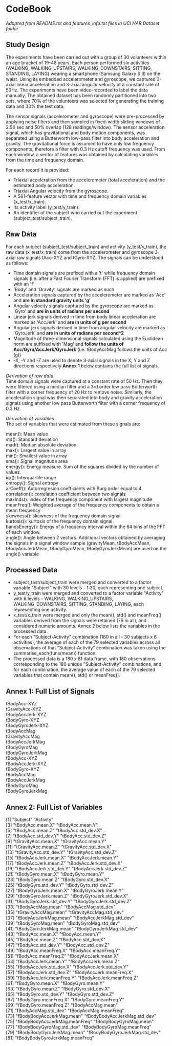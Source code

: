# CodeBook  
*Adapted from README.txt and features_info.txt files in UCI HAR Dataset folder*

## Study Design

The experiments have been carried out with a group of 30 volunteers within an age bracket of 19-48 years. Each person performed six activities (WALKING, WALKING_UPSTAIRS, WALKING_DOWNSTAIRS, SITTING, STANDING, LAYING) wearing a smartphone (Samsung Galaxy S II) on the waist. Using its embedded accelerometer and gyroscope, we captured 3-axial linear acceleration and 3-axial angular velocity at a constant rate of 50Hz. The experiments have been video-recorded to label the data manually. The obtained dataset has been randomly partitioned into two sets, where 70% of the volunteers was selected for generating the training data and 30% the test data. 

The sensor signals (accelerometer and gyroscope) were pre-processed by applying noise filters and then sampled in fixed-width sliding windows of 2.56 sec and 50% overlap (128 readings/window). The sensor acceleration signal, which has gravitational and body motion components, was separated using a Butterworth low-pass filter into body acceleration and gravity. The gravitational force is assumed to have only low frequency components, therefore a filter with 0.3 Hz cutoff frequency was used. From each window, a vector of features was obtained by calculating variables from the time and frequency domain. 

For each record it is provided:
- Triaxial acceleration from the accelerometer (total acceleration) and the estimated body acceleration.
- Triaxial Angular velocity from the gyroscope. 
- A 561-feature vector with time and frequency domain variables (x_test/x_train). 
- Its activity label (y_test/y_train). 
- An identifier of the subject who carried out the experiment (subject_test/subject_train).

## Raw Data

For each subject (subject_test/subject_train) and activity (y_test/y_train), the raw data (x_test/x_train) come from the accelerometer and gyroscope 3-axial raw signals tAcc-XYZ and tGyro-XYZ.  The signals can be understood as follows:
* Time domain signals are prefixed with a 't' while frequency domain signals (i.e. after a Fast Fourier Transform (FFT) is applied) are prefixed with an 'f'
* 'Body' and 'Gravity' signals are marked as such
* Acceleration signals captured by the accelerometer are marked as 'Acc' and **are in standard gravity units 'g'**
* Angular velocity signals captured by the gyroscope are marked as 'Gyro' and **are in units of radians per second**
* Linear jerk signals derived in time from body linear acceleration are marked as 'AccJerk' and **are in units of g per second**
* Angular jerk signals derived in time from angular velocity are marked as 'GyroJerk' and **are in units of radians per second^2**
* Magnitude of three-dimensional signals calculated using the Euclidean norm are suffixed with 'Mag' and **follow the units of Acc/Gyro/AccJerk/GyroJerk** (i.e. tBodyAccMag follows the units of Acc (g))
* -X, -Y and -Z are used to denote 3-axial signals in the X, Y and Z directions respectively
**Annex 1** below contains the full list of signals.  

*Derivation of raw data*  
Time domain signals were captured at a constant rate of 50 Hz. Then they were filtered using a median filter and a 3rd order low pass Butterworth filter with a corner frequency of 20 Hz to remove noise. Similarly, the acceleration signal was then separated into body and gravity acceleration signals using another low pass Butterworth filter with a corner frequency of 0.3 Hz. 

*Derivation of variables*  
The set of variables that were estimated from these signals are:   

mean(): Mean value  
std(): Standard deviation  
mad(): Median absolute deviation   
max(): Largest value in array  
min(): Smallest value in array  
sma(): Signal magnitude area  
energy(): Energy measure. Sum of the squares divided by the number of values.   
iqr(): Interquartile range   
entropy(): Signal entropy  
arCoeff(): Autorregresion coefficients with Burg order equal to 4  
correlation(): correlation coefficient between two signals  
maxInds(): index of the frequency component with largest magnitude  
meanFreq(): Weighted average of the frequency components to obtain a mean frequency  
skewness(): skewness of the frequency domain signal   
kurtosis(): kurtosis of the frequency domain signal   
bandsEnergy(): Energy of a frequency interval within the 64 bins of the FFT of each window.  
angle(): Angle between 2 vectors.  Additional vectors obtained by averaging the signals in a signal window sample (gravityMean, tBodyAccMean, tBodyAccJerkMean, tBodyGyroMean, tBodyGyroJerkMean) are used on the angle() variable

## Processed Data

* subject_test/subject_train were merged and converted to a factor variable "Subject" with 30 levels - 1:30, each representing one subject.  
* y_test/y_train were merged and converted to a factor variable "Activity" with 6 levels - WALKING, WALKING_UPSTAIRS, WALKING_DOWNSTAIRS, SITTING, STANDING, LAYING, each representing one activity.
* x_test/x_train were merged and only the mean(), std() and meanFreq() variables derived from the signals were retained (79 in all), and considered numeric amounts. Annex 2 below lists the variables in the processed data.
* For each "Subject-Activity" combination (180 in all - 30 subjects x 6 activities), the average of each of the 79 selected variables across all observations of that "Subject-Activity" combination was taken using the summarise_each(funs(mean)) function. 
* The processed data is a 180 x 81 data frame, with 180 observations corresponding to the 180 unique "Subject-Activity" combinations, and for each combination, the average value of each of the 79 selected variables that contain mean(), std() or meanFreq().  

## Annex 1:  Full List of Signals

tBodyAcc-XYZ  
tGravityAcc-XYZ  
tBodyAccJerk-XYZ  
tBodyGyro-XYZ  
tBodyGyroJerk-XYZ  
tBodyAccMag  
tGravityAccMag  
tBodyAccJerkMag  
tBodyGyroMag  
tBodyGyroJerkMag  
fBodyAcc-XYZ  
fBodyAccJerk-XYZ  
fBodyGyro-XYZ  
fBodyAccMag  
fBodyAccJerkMag  
fBodyGyroMag  
fBodyGyroJerkMag  

## Annex 2:  Full List of Variables
 [1] "Subject"                       "Activity"                     
 [3] "tBodyAcc.mean.X"               "tBodyAcc.mean.Y"              
 [5] "tBodyAcc.mean.Z"               "tBodyAcc.std_dev.X"           
 [7] "tBodyAcc.std_dev.Y"            "tBodyAcc.std_dev.Z"           
 [9] "tGravityAcc.mean.X"            "tGravityAcc.mean.Y"           
[11] "tGravityAcc.mean.Z"            "tGravityAcc.std_dev.X"        
[13] "tGravityAcc.std_dev.Y"         "tGravityAcc.std_dev.Z"        
[15] "tBodyAccJerk.mean.X"           "tBodyAccJerk.mean.Y"          
[17] "tBodyAccJerk.mean.Z"           "tBodyAccJerk.std_dev.X"       
[19] "tBodyAccJerk.std_dev.Y"        "tBodyAccJerk.std_dev.Z"       
[21] "tBodyGyro.mean.X"              "tBodyGyro.mean.Y"             
[23] "tBodyGyro.mean.Z"              "tBodyGyro.std_dev.X"          
[25] "tBodyGyro.std_dev.Y"           "tBodyGyro.std_dev.Z"          
[27] "tBodyGyroJerk.mean.X"          "tBodyGyroJerk.mean.Y"         
[29] "tBodyGyroJerk.mean.Z"          "tBodyGyroJerk.std_dev.X"      
[31] "tBodyGyroJerk.std_dev.Y"       "tBodyGyroJerk.std_dev.Z"      
[33] "tBodyAccMag.mean"              "tBodyAccMag.std_dev"          
[35] "tGravityAccMag.mean"           "tGravityAccMag.std_dev"       
[37] "tBodyAccJerkMag.mean"          "tBodyAccJerkMag.std_dev"      
[39] "tBodyGyroMag.mean"             "tBodyGyroMag.std_dev"         
[41] "tBodyGyroJerkMag.mean"         "tBodyGyroJerkMag.std_dev"     
[43] "fBodyAcc.mean.X"               "fBodyAcc.mean.Y"              
[45] "fBodyAcc.mean.Z"               "fBodyAcc.std_dev.X"           
[47] "fBodyAcc.std_dev.Y"            "fBodyAcc.std_dev.Z"           
[49] "fBodyAcc.meanFreq.X"           "fBodyAcc.meanFreq.Y"          
[51] "fBodyAcc.meanFreq.Z"           "fBodyAccJerk.mean.X"          
[53] "fBodyAccJerk.mean.Y"           "fBodyAccJerk.mean.Z"          
[55] "fBodyAccJerk.std_dev.X"        "fBodyAccJerk.std_dev.Y"       
[57] "fBodyAccJerk.std_dev.Z"        "fBodyAccJerk.meanFreq.X"      
[59] "fBodyAccJerk.meanFreq.Y"       "fBodyAccJerk.meanFreq.Z"      
[61] "fBodyGyro.mean.X"              "fBodyGyro.mean.Y"             
[63] "fBodyGyro.mean.Z"              "fBodyGyro.std_dev.X"          
[65] "fBodyGyro.std_dev.Y"           "fBodyGyro.std_dev.Z"          
[67] "fBodyGyro.meanFreq.X"          "fBodyGyro.meanFreq.Y"         
[69] "fBodyGyro.meanFreq.Z"          "fBodyAccMag.mean"             
[71] "fBodyAccMag.std_dev"           "fBodyAccMag.meanFreq"         
[73] "fBodyBodyAccJerkMag.mean"      "fBodyBodyAccJerkMag.std_dev"  
[75] "fBodyBodyAccJerkMag.meanFreq"  "fBodyBodyGyroMag.mean"        
[77] "fBodyBodyGyroMag.std_dev"      "fBodyBodyGyroMag.meanFreq"    
[79] "fBodyBodyGyroJerkMag.mean"     "fBodyBodyGyroJerkMag.std_dev" 
[81] "fBodyBodyGyroJerkMag.meanFreq"
